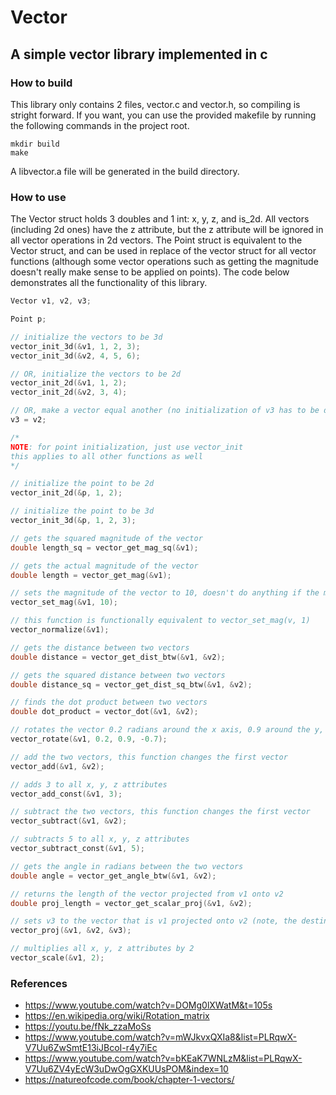# Vector
## A simple vector library implemented in c
### How to build
This library only contains 2 files, vector.c and vector.h, so compiling is stright forward. If you want, you can use the provided makefile by running the following commands in the project root.
```
mkdir build
make
```
A libvector.a file will be generated in the build directory.
### How to use
The Vector struct holds 3 doubles and 1 int: x, y, z, and is_2d. All vectors (including 2d ones) have the z attribute, but the z attribute will be ignored in all vector operations in 2d vectors. The Point struct is equivalent to the Vector struct, and can be used in replace of the vector struct for all vector functions (although some vector operations such as getting the magnitude doesn't really make sense to be applied on points). The code below demonstrates all the functionality of this library.
```c
Vector v1, v2, v3;

Point p;

// initialize the vectors to be 3d
vector_init_3d(&v1, 1, 2, 3);
vector_init_3d(&v2, 4, 5, 6);

// OR, initialize the vectors to be 2d
vector_init_2d(&v1, 1, 2);
vector_init_2d(&v2, 3, 4);

// OR, make a vector equal another (no initialization of v3 has to be done)
v3 = v2;

/*
NOTE: for point initialization, just use vector_init 
this applies to all other functions as well
*/

// initialize the point to be 2d
vector_init_2d(&p, 1, 2);

// initialize the point to be 3d
vector_init_3d(&p, 1, 2, 3);

// gets the squared magnitude of the vector
double length_sq = vector_get_mag_sq(&v1);

// gets the actual magnitude of the vector
double length = vector_get_mag(&v1);

// sets the magnitude of the vector to 10, doesn't do anything if the magnitude is already 0
vector_set_mag(&v1, 10);

// this function is functionally equivalent to vector_set_mag(v, 1)
vector_normalize(&v1);

// gets the distance between two vectors
double distance = vector_get_dist_btw(&v1, &v2);

// gets the squared distance between two vectors
double distance_sq = vector_get_dist_sq_btw(&v1, &v2);

// finds the dot product between two vectors
double dot_product = vector_dot(&v1, &v2);

// rotates the vector 0.2 radians around the x axis, 0.9 around the y, and -0.7 around the z (+ is anticlockwise, - is clockwise)
vector_rotate(&v1, 0.2, 0.9, -0.7);

// add the two vectors, this function changes the first vector
vector_add(&v1, &v2);

// adds 3 to all x, y, z attributes
vector_add_const(&v1, 3);

// subtract the two vectors, this function changes the first vector
vector_subtract(&v1, &v2);

// subtracts 5 to all x, y, z attributes
vector_subtract_const(&v1, 5);

// gets the angle in radians between the two vectors
double angle = vector_get_angle_btw(&v1, &v2);

// returns the length of the vector projected from v1 onto v2
double proj_length = vector_get_scalar_proj(&v1, &v2);

// sets v3 to the vector that is v1 projected onto v2 (note, the destination vector can also be v1 and v2)
vector_proj(&v1, &v2, &v3);

// multiplies all x, y, z attributes by 2
vector_scale(&v1, 2);
```

### References
* https://www.youtube.com/watch?v=DOMg0lXWatM&t=105s
* https://en.wikipedia.org/wiki/Rotation_matrix
* https://youtu.be/fNk_zzaMoSs
* https://www.youtube.com/watch?v=mWJkvxQXIa8&list=PLRqwX-V7Uu6ZwSmtE13iJBcoI-r4y7iEc
* https://www.youtube.com/watch?v=bKEaK7WNLzM&list=PLRqwX-V7Uu6ZV4yEcW3uDwOgGXKUUsPOM&index=10
* https://natureofcode.com/book/chapter-1-vectors/